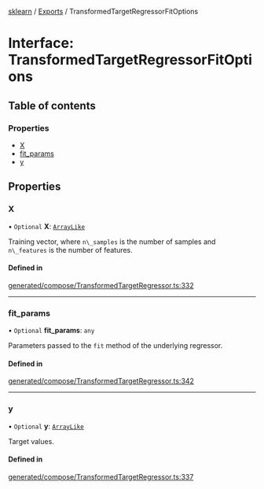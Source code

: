 [sklearn](../readme.md) / [Exports](../modules.md) / TransformedTargetRegressorFitOptions

# Interface: TransformedTargetRegressorFitOptions

## Table of contents

### Properties

- [X](TransformedTargetRegressorFitOptions.md#x)
- [fit\_params](TransformedTargetRegressorFitOptions.md#fit_params)
- [y](TransformedTargetRegressorFitOptions.md#y)

## Properties

### X

• `Optional` **X**: [`ArrayLike`](../modules.md#arraylike)

Training vector, where `n\_samples` is the number of samples and `n\_features` is the number of features.

#### Defined in

[generated/compose/TransformedTargetRegressor.ts:332](https://github.com/transitive-bullshit/scikit-learn-ts/blob/367336a/packages/sklearn/src/generated/compose/TransformedTargetRegressor.ts#L332)

___

### fit\_params

• `Optional` **fit\_params**: `any`

Parameters passed to the `fit` method of the underlying regressor.

#### Defined in

[generated/compose/TransformedTargetRegressor.ts:342](https://github.com/transitive-bullshit/scikit-learn-ts/blob/367336a/packages/sklearn/src/generated/compose/TransformedTargetRegressor.ts#L342)

___

### y

• `Optional` **y**: [`ArrayLike`](../modules.md#arraylike)

Target values.

#### Defined in

[generated/compose/TransformedTargetRegressor.ts:337](https://github.com/transitive-bullshit/scikit-learn-ts/blob/367336a/packages/sklearn/src/generated/compose/TransformedTargetRegressor.ts#L337)
